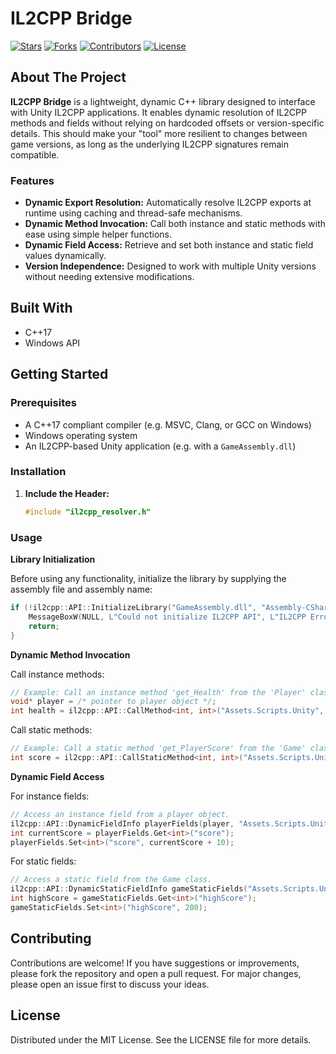 # IL2CPP Bridge

[![Stars][stars-shield]][stars-url] [![Forks][forks-shield]][forks-url] [![Contributors][contributors-shield]][contributors-url] [![License][license-shield]][license-url]

## About The Project

**IL2CPP Bridge** is a lightweight, dynamic C++ library designed to interface with Unity IL2CPP applications. It enables dynamic resolution of IL2CPP methods and fields without relying on hardcoded offsets or version-specific details. This should make your "tool" more resilient to changes between game versions, as long as the underlying IL2CPP signatures remain compatible.

### Features

- **Dynamic Export Resolution:** Automatically resolve IL2CPP exports at runtime using caching and thread-safe mechanisms.
- **Dynamic Method Invocation:** Call both instance and static methods with ease using simple helper functions.
- **Dynamic Field Access:** Retrieve and set both instance and static field values dynamically.
- **Version Independence:** Designed to work with multiple Unity versions without needing extensive modifications.

## Built With

- C++17
- Windows API

## Getting Started

### Prerequisites

- A C++17 compliant compiler (e.g. MSVC, Clang, or GCC on Windows)
- Windows operating system
- An IL2CPP-based Unity application (e.g. with a `GameAssembly.dll`)

### Installation

1. **Include the Header:**
   ```C++
   #include "il2cpp_resolver.h"
   ```

### Usage

**Library Initialization**

Before using any functionality, initialize the library by supplying the assembly file and assembly name:
```C++
if (!il2cpp::API::InitializeLibrary("GameAssembly.dll", "Assembly-CSharp")) {
    MessageBoxW(NULL, L"Could not initialize IL2CPP API", L"IL2CPP Error", MB_OK | MB_ICONERROR);
    return;
}
```

**Dynamic Method Invocation**

Call instance methods:
```C++
// Example: Call an instance method 'get_Health' from the 'Player' class.
void* player = /* pointer to player object */;
int health = il2cpp::API::CallMethod<int, int>("Assets.Scripts.Unity", "Player", "get_Health", player, 0);
```

Call static methods:
```C++
// Example: Call a static method 'get_PlayerScore' from the 'Game' class.
int score = il2cpp::API::CallStaticMethod<int, int>("Assets.Scripts.Unity", "Game", "get_PlayerScore", 42);
```

**Dynamic Field Access**

For instance fields:
```C++
// Access an instance field from a player object.
il2cpp::API::DynamicFieldInfo playerFields(player, "Assets.Scripts.Unity", "Player");
int currentScore = playerFields.Get<int>("score");
playerFields.Set<int>("score", currentScore + 10);
```

For static fields:
```C++
// Access a static field from the Game class.
il2cpp::API::DynamicStaticFieldInfo gameStaticFields("Assets.Scripts.Unity", "Game");
int highScore = gameStaticFields.Get<int>("highScore");
gameStaticFields.Set<int>("highScore", 200);
```

## Contributing

Contributions are welcome! If you have suggestions or improvements, please fork the repository and open a pull request. For major changes, please open an issue first to discuss your ideas.

## License

Distributed under the MIT License. See the LICENSE file for more details.

[license-shield]: https://img.shields.io/github/license/FigmaFan/il2cpp-bridge.svg?style=for-the-badge
[license-url]: https://github.com/FigmaFan/il2cpp-bridge/blob/master/LICENSE.txt
[stars-shield]: https://img.shields.io/github/stars/FigmaFan/il2cpp-bridge.svg?style=for-the-badge
[stars-url]: https://github.com/FigmaFan/your_repo/stargazers
[forks-shield]: https://img.shields.io/github/forks/FigmaFan/your_repo.svg?style=for-the-badge
[forks-url]: https://github.com/FigmaFan/IL2CPP-BRIDGE/network/members
[contributors-shield]: https://img.shields.io/github/contributors/FigmaFan/il2cpp-bridge.svg?style=for-the-badge
[contributors-url]: https://github.com/FigmaFan/il2cpp-bridge/graphs/contributors
